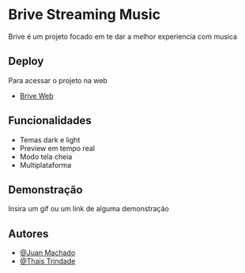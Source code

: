 
# Brive Streaming Music

Brive é um projeto focado em te dar a melhor experiencia com musica

## Deploy

Para acessar o projeto na web
  
- [Brive Web](https://brive-streaming-music.vercel.app)



## Funcionalidades

- Temas dark e light
- Preview em tempo real
- Modo tela cheia
- Multiplataforma


## Demonstração

Insira um gif ou um link de alguma demonstração


## Autores

- [@Juan Machado](https://www.github.com/Xuan002)
- [@Thais Trindade](https://www.github.com/thaistrindad)


